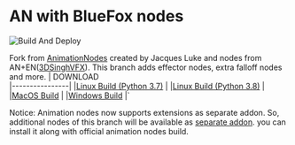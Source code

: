 # AN with BlueFox nodes
![Build And Deploy](https://github.com/harisreedhar/AN_BLUEFOX/workflows/Build%20And%20Deploy/badge.svg)

Fork from [AnimationNodes](https://github.com/JacquesLucke/animation_nodes) created by Jacques Luke and nodes from AN+EN([3DSinghVFX](https://github.com/3DSinghVFX/animation_nodes/tree/extranodes)). This branch adds effector nodes, extra falloff nodes and more. 
| DOWNLOAD              
|----------------|
|[Linux Build (Python 3.7)](https://github.com/harisreedhar/AN_BLUEFOX/releases/download/AN-bluefox-cd-build/animation_nodes_v2_2_linux_py37.zip)        |
|[Linux Build (Python 3.8)](https://github.com/harisreedhar/AN_BLUEFOX/releases/download/AN-bluefox-cd-build/animation_nodes_v2_2_linux_py38.zip)        |
|[MacOS Build](https://github.com/harisreedhar/AN_BLUEFOX/releases/download/AN-bluefox-cd-build/animation_nodes_v2_2_macOS_py37.zip)         |
|[Windows Build](https://github.com/harisreedhar/AN_BLUEFOX/releases/download/AN-bluefox-cd-build/animation_nodes_v2_2_windows_py37.zip)          |`

Notice: Animation nodes now supports extensions as separate addon. So, additional nodes of this branch will be available as [separate addon](https://github.com/harisreedhar/an_bluefox_extension). you can install it along with official animation nodes build.
